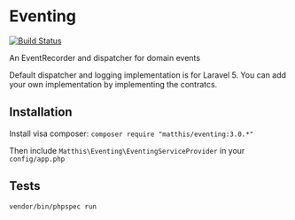 # Eventing

[![Build Status](https://travis-ci.org/matthisstenius/Eventing.svg?branch=v1.0.3)](https://travis-ci.org/matthisstenius/Eventing)

An EventRecorder and dispatcher for domain events

Default dispatcher and logging implementation is for Laravel 5.
You can add your own implementation by implementing the contratcs.

## Installation
Install visa composer:
`composer require "matthis/eventing:3.0.*"`

Then include `Matthis\Eventing\EventingServiceProvider` in your `config/app.php`

## Tests
`vendor/bin/phpspec run`
